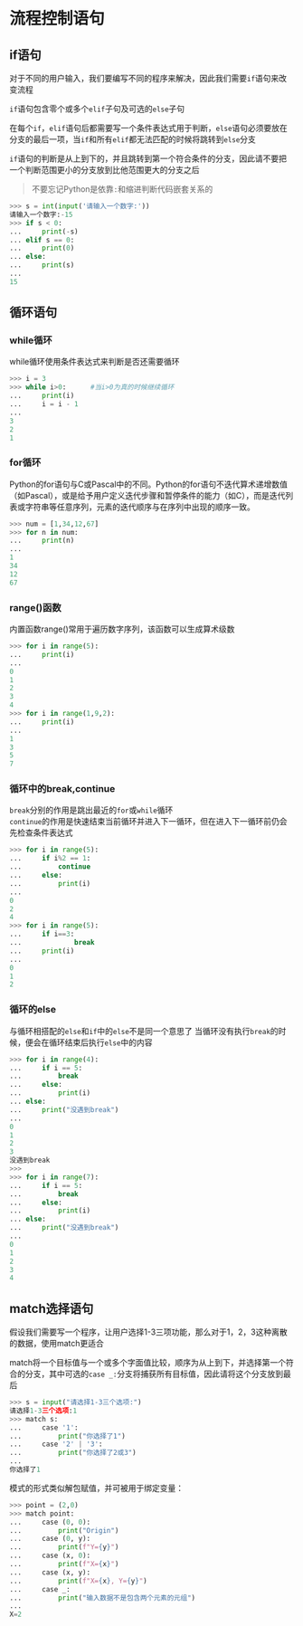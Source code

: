 # 流程控制语句

## if语句
对于不同的用户输入，我们要编写不同的程序来解决，因此我们需要`if`语句来改变流程

`if`语句包含零个或多个`elif`子句及可选的`else`子句<br>

在每个`if`，`elif`语句后都需要写一个条件表达式用于判断，`else`语句必须要放在分支的最后一项，当`if`和所有`elif`都无法匹配的时候将跳转到`else`分支

`if`语句的判断是从上到下的，并且跳转到第一个符合条件的分支，因此请不要把一个判断范围更小的分支放到比他范围更大的分支之后

> 不要忘记Python是依靠`:`和缩进判断代码嵌套关系的

```python
>>> s = int(input('请输入一个数字:'))
请输入一个数字:-15
>>> if s < 0:
...     print(-s)
... elif s == 0:
...     print(0)
... else:
...     print(s)
...
15
```

## 循环语句

### while循环

while循环使用条件表达式来判断是否还需要循环

```python
>>> i = 3
>>> while i>0:      #当i>0为真的时候继续循环
...     print(i)
...     i = i - 1
...
3
2
1
```
### for循环

Python的for语句与C或Pascal中的不同。Python的for语句不迭代算术递增数值（如Pascal），或是给予用户定义迭代步骤和暂停条件的能力（如C），而是迭代列表或字符串等任意序列，元素的迭代顺序与在序列中出现的顺序一致。
```python
>>> num = [1,34,12,67]
>>> for n in num:    
...     print(n)
...
1
34
12
67
```

### range()函数

内置函数range()常用于遍历数字序列，该函数可以生成算术级数
```python
>>> for i in range(5):
...     print(i)
...
0
1
2
3
4
>>> for i in range(1,9,2):
...     print(i)
...
1
3
5
7
```

### 循环中的break,continue

`break`分别的作用是跳出最近的`for`或`while`循环<br>
`continue`的作用是快速结束当前循环并进入下一循环，但在进入下一循环前仍会先检查条件表达式
```python
>>> for i in range(5):
...     if i%2 == 1:
...         continue
...     else:
...         print(i)
...
0
2
4
>>> for i in range(5):
...     if i==3:
...             break
...     print(i) 
...
0
1
2
```

### 循环的else

与循环相搭配的`else`和`if`中的`else`不是同一个意思了
当循环没有执行`break`的时候，便会在循环结束后执行`else`中的内容
```python
>>> for i in range(4):
...     if i == 5:
...         break
...     else:
...         print(i)
... else:
...     print("没遇到break")
...
0
1
2
3
没遇到break
>>>
>>> for i in range(7):
...     if i == 5:
...         break
...     else:
...         print(i)
... else:
...     print("没遇到break")
...
0
1
2
3
4
```

## match选择语句

假设我们需要写一个程序，让用户选择1-3三项功能，那么对于1，2，3这种离散的数据，使用match更适合

match将一个目标值与一个或多个字面值比较，顺序为从上到下，并选择第一个符合的分支，其中可选的`case _:`分支将捕获所有目标值，因此请将这个分支放到最后

```python
>>> s = input("请选择1-3三个选项:")
请选择1-3三个选项:1
>>> match s:
...     case '1':
...         print("你选择了1")
...     case '2' | '3':
...         print("你选择了2或3")
...
你选择了1
```

模式的形式类似解包赋值，并可被用于绑定变量：

```python
>>> point = (2,0)
>>> match point:
...     case (0, 0):
...         print("Origin")
...     case (0, y):
...         print(f"Y={y}")
...     case (x, 0):
...         print(f"X={x}")
...     case (x, y):
...         print(f"X={x}, Y={y}")
...     case _:
...         print("输入数据不是包含两个元素的元组")
...
X=2
```